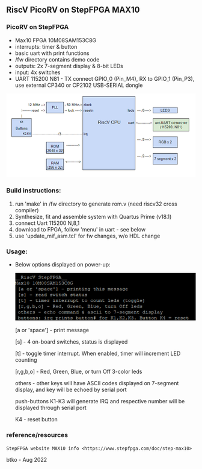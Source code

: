 ## __RiscV PicoRV on StepFPGA MAX10__


### PicoRV on StepFPGA
* Max10 FPGA 10M08SAM153C8G
* interrupts: timer & button
* basic uart with print functions
* /fw directory contains demo code
* outputs: 2x 7-segment display & 8-bit LEDs
* input: 4x switches
* UART 115200 N81 - TX connect GPIO_0 (Pin_M4), RX to GPIO_1 (Pin_P3), use external CP340 or CP2102 USB-SERIAL dongle

![step fpga system](stepfpga_system.png "RiscV StepFPGA")


### Build instructions:
1. run 'make' in /fw directory to generate rom.v (need riscv32 cross compiler)
2. Synthesize, fit and assemble system with Quartus Prime (v18.1)
3. connect Uart 115200 N,8,1 
4. download to FPGA, follow 'menu' in uart - see below
5. use 'update_mif_asm.tcl' for fw changes, w/o HDL change


### Usage:
* Below options displayed on power-up:

	![alt text](reset_uart.png "uart reset")

	[a or 'space'] - print message

	[s] - 4 on-board switches, status is displayed

	[t] - toggle timer interrupt.  When enabled, timer will increment LED counting

	[r,g,b,o] - Red, Green, Blue, or turn Off 3-color leds

	others - other keys will have ASCII codes displayed on 7-segment display, and key will be echoed by serial port

	push-buttons K1-K3 will generate IRQ and respective number will be displayed through serial port

	K4 - reset button


### reference/resources
	StepFPGA website MAX10 info <https://www.stepfpga.com/doc/step-max10>


	
btko - Aug 2022
